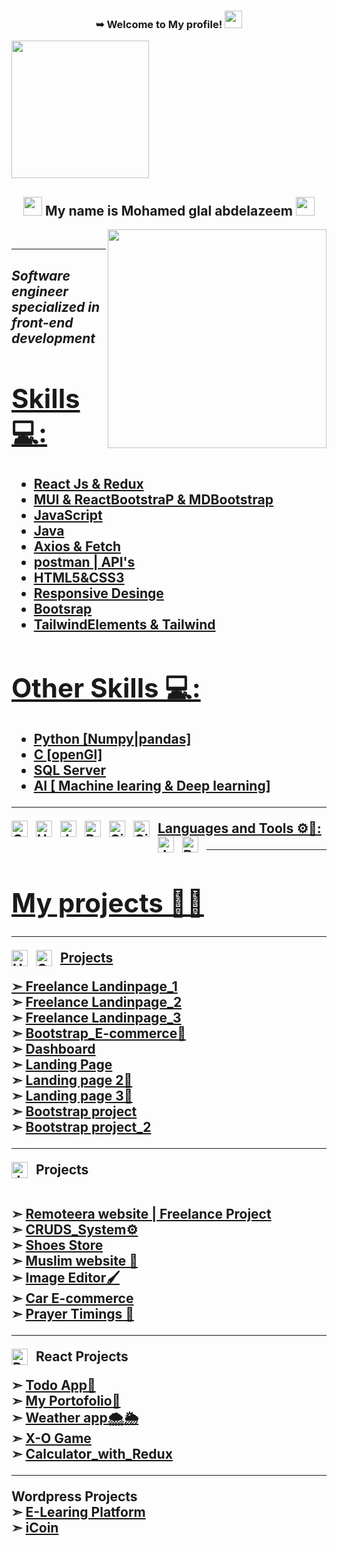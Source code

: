 <h3 align="center">
   ➥ Welcome to My profile!
  <img src="https://media.giphy.com/media/hvRJCLFzcasrR4ia7z/giphy.gif" width="28">
</h3>

<img width="220" src="https://c.tenor.com/_DOBjnGspYAAAAAM/code-coding.gif">
<h2 align="center"><img src="https://emojis.slackmojis.com/emojis/images/1531849430/4246/blob-sunglasses.gif?1531849430" width="30"/> My name is Mohamed glal abdelazeem  <img src="https://media.giphy.com/media/12oufCB0MyZ1Go/giphy.gif" width="30"></h2>
<img align='right' src="https://media.giphy.com/media/M9gbBd9nbDrOTu1Mqx/giphy.gif" width="350"><br/> <hr/>
<h2 ><em>Software engineer specialized in front-end development <a href="https://www.oneorigin.us/">

</em></p>


 
 

# Skills 💻:
* React Js & Redux
* MUI & ReactBootstraP & MDBootstrap
* JavaScript
* Java
* Axios & Fetch 
* postman | API's
*  HTML5&CSS3
*  Responsive Desinge
* Bootsrap
* TailwindElements & Tailwind
  
# Other Skills 💻:
* Python [Numpy|pandas]
* C [openGl]
* SQL Server
* AI [ Machine learing & Deep learning]

 <hr>
Languages and Tools ⚙🔧:

<img align="left" alt="CSS3" width="26px" src="https://cdn.jsdelivr.net/gh/devicons/devicon/icons/css3/css3-original.svg" style="padding-right:10px;"/>
<img align="left" alt="HTML5" width="26px" src="https://cdn.jsdelivr.net/gh/devicons/devicon/icons/html5/html5-original.svg" style="padding-right:10px;"/>
<img align="left" alt="JavaScript" width="26px" src="https://cdn.jsdelivr.net/gh/devicons/devicon/icons/javascript/javascript-original.svg" style="padding-right:10px;" />
<img align="left" alt="React" width="26px" src="https://cdn.jsdelivr.net/gh/devicons/devicon/icons/react/react-original.svg" style="padding-right:10px;" />
<img align="left" alt="Git" width="26px" src="https://cdn.jsdelivr.net/gh/devicons/devicon/icons/git/git-original.svg" style="padding-right:10px;" />
<img align="left" alt="GitHub" width="26px" src="https://user-images.githubusercontent.com/3369400/139447912-e0f43f33-6d9f-45f8-be46-2df5bbc91289.png" style="padding-right:10px;"/>
<img align="left" alt="JAVA" width="26px" src="https://cdn.jsdelivr.net/gh/devicons/devicon/icons/java/java-original.svg" style="padding-right:10px;"/>
<img align="left" alt="Bootstrap" width="26px" src="https://cdn.jsdelivr.net/gh/devicons/devicon/icons/bootstrap/bootstrap-original.svg" style="padding-right:10px;"/>

 
 
 

<br/>
<hr>
  <h1>My projects 🥇🎯</h1> 
  <hr>
  
<span>Projects</span><img align="left" alt="HTML5" width="26px" src="https://cdn.jsdelivr.net/gh/devicons/devicon/icons/html5/html5-original.svg" style="padding-right:10px;"/>
<img align="left" alt="CSS3" width="26px" src="https://cdn.jsdelivr.net/gh/devicons/devicon/icons/css3/css3-original.svg" style="padding-right:10px;"/>

➣ <a href="https://mohamedglalabdelazeem.github.io/Freelance-landing-page_1/" target="_blank">Freelance Landinpage_1</a><br>
➣ <a href="https://mohamedglalabdelazeem.github.io/Freelance-landingpage_2/" target="_blank">Freelance Landinpage_2</a><br>
➣ <a href="https://mohamedglalabdelazeem.github.io/Freelance-Landinpage_3/" target="_blank">Freelance Landinpage_3</a><br>
➣ <a href="https://mohamedglalabdelazeem.github.io/E-commerce/" target="_blank">Bootstrap_E-commerce🛒</a><br>
➣ <a href="https://mohamedglalabdelazeem.github.io/Dashboard/" target="_blank">Dashboard</a><br>
➣ <a href="https://mohamedglalabdelazeem.github.io/landing_page1/" target="_blank">Landing Page</a><br>
➣ <a href="https://mohamedglalabdelazeem.github.io/Landing-page_2/" target="_blank">Landing page 2👀</a><br>
➣ <a href="https://mohamedglalabdelazeem.github.io/landing_page_3/" target="_blank">Landing page 3🚀</a><br>
➣ <a href="https://mohamedglalabdelazeem.github.io/Bootsrap-Project/" target="_blank">Bootstrap project</a><br>
➣ <a href="https://mohamedglalabdelazeem.github.io/Bootstrap-Project/" target="_blank">Bootstrap project_2</a><br>



 
<hr>

<img align="left" alt="JavaScript" width="26px" src="https://cdn.jsdelivr.net/gh/devicons/devicon/icons/javascript/javascript-original.svg" style="padding-right:10px;"/>
<span>Projects</span>
<br><br>  

➣ <a href="https://mohamedglalabdelazeem.github.io/Remoteera_website/" target="_blank">Remoteera website | Freelance Project </a><br>
➣ <a href="https://mohamedglalabdelazeem.github.io/CRUDS_SYSTEM/" target="_blank">CRUDS_System⚙</a><br>
➣ <a href="https://mohamedglalabdelazeem.github.io/Shoes-Store/" target="_blank">Shoes Store</a><br>
➣ <a href="https://mohamedglalabdelazeem.github.io/Muslim-website/" target="_blank">Muslim website 🕌</a><br>
➣ <a href="https://mohamedglalabdelazeem.github.io/Image-Editor/" target="_blank">Image Editor🖌</a><br>
➣ <a href="https://mohamedglalabdelazeem.github.io/E-Commerce-for-cars/" target="_blank">Car E-commerce</a><br>
➣ <a href="https://mohamedglalabdelazeem.github.io/Prayer-Timings/" target="_blank">   Prayer Timings 🕌</a><br>

<hr>

 <span> React Projects </span><img align="left" alt="React" width="26px" src="https://cdn.jsdelivr.net/gh/devicons/devicon/icons/react/react-original.svg" style="padding-right:10px;" />

➣ <a href="https://668ab8a2abe78ab8eeb44cfc--todoappffasdfas.netlify.app/" target="_blank">Todo App📑</a><br>
➣ <a href="https://mohamedgalal2.netlify.app/" target="_blank">My Portofolio🚀</a><br>
➣ <a href="https://weatherappwithreact1.netlify.app/" target="_blank">Weather app🌨🌦</a><br>
➣ <a href="https://x-ogame2.netlify.app/" target="_blank">X-O Game</a><br>
➣ <a href="https://calculatorwithredux2.netlify.app/" target="_blank">Calculator_with_Redux</a><br>
<hr>
<span> Wordpress Projects </span><br/>
➣ <a href="https://dev-egypthotels.pantheonsite.io/" target="_blank">E-Learing Platform</a><br>
➣ <a href="https://dev-devart.pantheonsite.io/awsome-landing-page/" target="_blank">iCoin</a><br>


 

